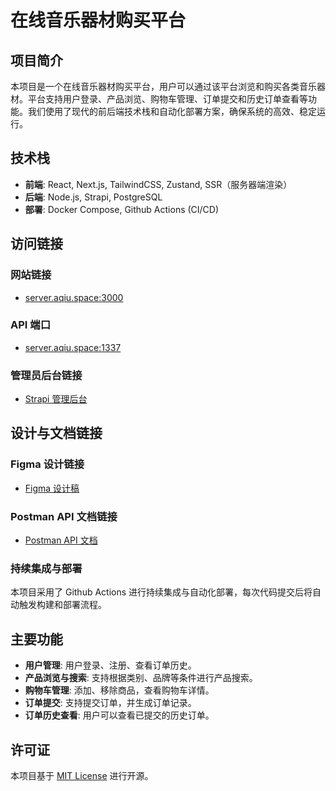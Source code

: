 
# 在线音乐器材购买平台

## 项目简介

本项目是一个在线音乐器材购买平台，用户可以通过该平台浏览和购买各类音乐器材。平台支持用户登录、产品浏览、购物车管理、订单提交和历史订单查看等功能。我们使用了现代的前后端技术栈和自动化部署方案，确保系统的高效、稳定运行。

## 技术栈

- **前端**: React, Next.js, TailwindCSS, Zustand, SSR（服务器端渲染）
- **后端**: Node.js, Strapi, PostgreSQL
- **部署**: Docker Compose, Github Actions (CI/CD)

## 访问链接

### 网站链接

- [server.aqiu.space:3000](http://server.aqiu.space:3000)

### API 端口

- [server.aqiu.space:1337](http://server.aqiu.space:1337)

### 管理员后台链接

- [Strapi 管理后台](http://server.aqiu.space:1337/admin)

## 设计与文档链接

### Figma 设计链接

- [Figma 设计稿](https://www.figma.com/design/hSKGBWKOisxKSEsPAGFalY/Sonic-Store-Project?node-id=102-985&t=sTaCGwqZnaipTa53-1)

### Postman API 文档链接

- [Postman API 文档](https://documenter.getpostman.com/view/37541012/2sAXqp9irf)

### 持续集成与部署

本项目采用了 Github Actions 进行持续集成与自动化部署，每次代码提交后将自动触发构建和部署流程。

## 主要功能

- **用户管理**: 用户登录、注册、查看订单历史。
- **产品浏览与搜索**: 支持根据类别、品牌等条件进行产品搜索。
- **购物车管理**: 添加、移除商品，查看购物车详情。
- **订单提交**: 支持提交订单，并生成订单记录。
- **订单历史查看**: 用户可以查看已提交的历史订单。

## 许可证

本项目基于 [MIT License](LICENSE) 进行开源。
